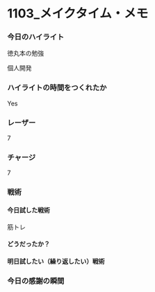 # 1103\_メイクタイム・メモ

### 今日のハイライト

徳丸本の勉強

個人開発

### ハイライトの時間をつくれたか

Yes

### レーザー

7

### チャージ

7

### 戦術

#### 今日試した戦術

筋トレ

#### どうだったか？

#### 明日試したい（繰り返したい）戦術

### 今日の感謝の瞬間
